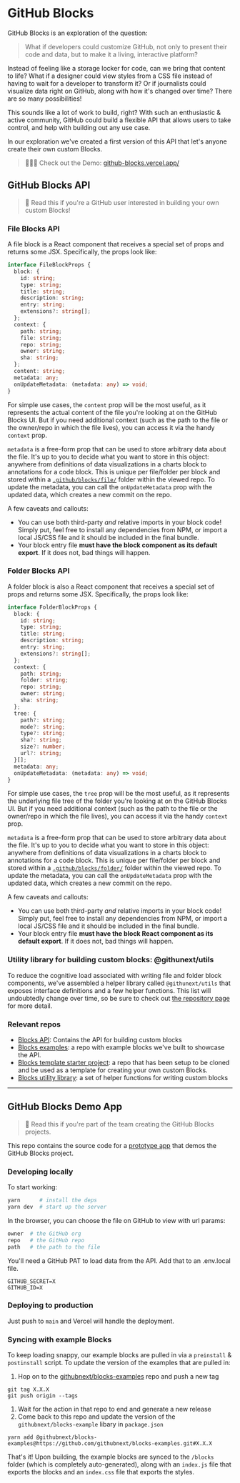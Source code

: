 # GitHub Blocks 

GitHub Blocks is an exploration of the question:

> What if developers could customize GitHub, not only to present their code and data, but to make it a living, interactive platform?

Instead of feeling like a storage locker for code, can we bring that content to life? What if a designer could view styles from a CSS file instead of having to wait for a developer to transform it? Or if journalists could visualize data right on GitHub, along with how it's changed over time? There are so many possibilities! 

This sounds like a lot of work to build, right? With such an enthusiastic & active community, GitHub could build a flexible API that allows users to take control, and help with building out any use case. 

In our exploration we've created a first version of this API that let's anyone create their own custom Blocks. 

> 🚀🚀🚀 Check out the Demo: [github-blocks.vercel.app/](github-blocks.vercel.app/) 

## GitHub Blocks API

> 📣 Read this if you're a GitHub user interested in building your own custom Blocks!

### File Blocks API

A file block is a React component that receives a special set of props and returns some JSX. Specifically, the props look like:

```ts
interface FileBlockProps {
  block: {
    id: string;
    type: string;
    title: string;
    description: string;
    entry: string;
    extensions?: string[];
  };
  context: {
    path: string;
    file: string;
    repo: string;
    owner: string;
    sha: string;
  };
  content: string;
  metadata: any;
  onUpdateMetadata: (metadata: any) => void;
}
```

For simple use cases, the `content` prop will be the most useful, as it represents the actual content of the file you're looking at on the GitHub Blocks UI. But if you need additional context (such as the path to the file or the owner/repo in which the file lives), you can access it via the handy `context` prop.

`metadata` is a free-form prop that can be used to store arbitrary data about the file. It's up to you to decide what you want to store in this object: anywhere from definitions of data visualizations in a charts block to annotations for a code block. This is unique per file/folder per block and stored within a [`.github/blocks/file/`](https://github.com/githubnext/blocks-tutorial/tree/main/.github/blocks) folder within the viewed repo. To update the metadata, you can call the `onUpdateMetadata` prop with the updated data, which creates a new commit on the repo.

A few caveats and callouts:

- You can use both third-party _and_ relative imports in your block code! Simply put, feel free to install any dependencies from NPM, or import a local JS/CSS file and it should be included in the final bundle.
- Your block entry file **must have the block component as its default export**. If it does not, bad things will happen.

### Folder Blocks API

A folder block is also a React component that receives a special set of props and returns some JSX. Specifically, the props look like:

```ts
interface FolderBlockProps {
  block: {
    id: string;
    type: string;
    title: string;
    description: string;
    entry: string;
    extensions?: string[];
  };
  context: {
    path: string;
    folder: string;
    repo: string;
    owner: string;
    sha: string;
  };
  tree: {
    path?: string;
    mode?: string;
    type?: string;
    sha?: string;
    size?: number;
    url?: string;
  }[];
  metadata: any;
  onUpdateMetadata: (metadata: any) => void;
}
```

For simple use cases, the `tree` prop will be the most useful, as it represents the underlying file tree of the folder you're looking at on the GitHub Blocks UI. But if you need additional context (such as the path to the file or the owner/repo in which the file lives), you can access it via the handy `context` prop.

`metadata` is a free-form prop that can be used to store arbitrary data about the file. It's up to you to decide what you want to store in this object: anywhere from definitions of data visualizations in a charts block to annotations for a code block. This is unique per file/folder per block and stored within a [`.github/blocks/folder/`](https://github.com/githubnext/blocks-tutorial/tree/main/.github/blocks) folder within the viewed repo. To update the metadata, you can call the `onUpdateMetadata` prop with the updated data, which creates a new commit on the repo.

A few caveats and callouts:

- You can use both third-party _and_ relative imports in your block code! Simply put, feel free to install any dependencies from NPM, or import a local JS/CSS file and it should be included in the final bundle.
- Your block entry file **must have the block React component as its default export**. If it does not, bad things will happen.

### Utility library for building custom blocks: @githunext/utils

To reduce the cognitive load associated with writing file and folder block components, we've assembled a helper library called `@githunext/utils` that exposes interface definitions and a few helper functions. This list will undoubtedly change over time, so be sure to check out [the repository page](https://github.com/githubnext/utils) for more detail.

### Relevant repos
* [Blocks API](https://github.com/githubnext/blocks): Contains the API for building custom blocks
* [Blocks examples](https://github.com/githubnext/blocks-examples): a repo with example blocks we've built to showcase the API.    
* [Blocks template starter project](https://github.com/githubnext/blocks-template): a repo that has been setup to be cloned and be used as a template for creating your own custom Blocks.
* [Blocks utility library](https://github.com/githubnext/utils): a set of helper functions for writing custom blocks

---



## GitHub Blocks Demo App

> 📣 Read this if you're part of the team creating the GitHub Blocks projects. 

This repo contains the source code for a [prototype app](github-blocks.vercel.app/) that demos the GitHub Blocks project. 

### Developing locally

To start working:

```bash
yarn      # install the deps
yarn dev  # start up the server
```

In the browser, you can choose the file on GitHub to view with url params:

```bash
owner  # the GitHub org
repo   # the GitHub repo
path   # the path to the file
```

You'll need a GitHub PAT to load data from the API. Add that to an .env.local file.

```
GITHUB_SECRET=X
GITHUB_ID=X
```

### Deploying to production

Just push to `main` and Vercel will handle the deployment. 

### Syncing with example Blocks

To keep loading snappy, our example blocks are pulled in via a `preinstall` & `postinstall` script. To update the version of the examples that are pulled in:
1. Hop on to the [githubnext/blocks-examples](https://github.com/githubnext/blocks-examples) repo and push a new tag

```
git tag X.X.X
git push origin --tags
``` 
1. Wait for the action in that repo to end and generate a new release
2. Come back to this repo and update the version of the `githubnext/blocks-example` libary in `package.json`

```
yarn add @githubnext/blocks-examples@https://github.com/githubnext/blocks-examples.git#X.X.X
```


That's it! Upon building, the example blocks are synced to the `/blocks` folder (which is completely auto-generated), along with an `index.js` file that exports the blocks and an `index.css` file that exports the styles.

